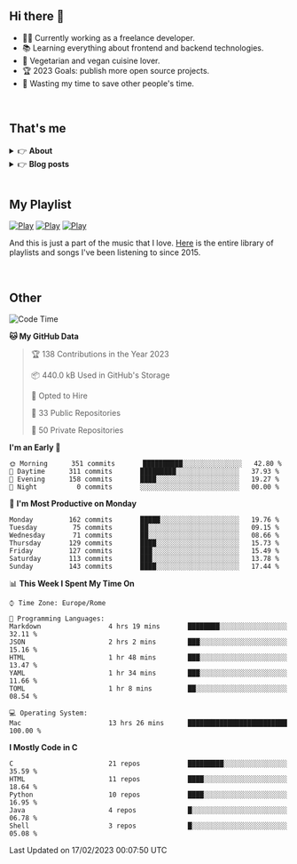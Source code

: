 <h2>Hi there 👋</h2>

- 👨‍💻 Currently working as a freelance developer.
- :books: Learning everything about frontend and backend technologies.
- 🌱 Vegetarian and vegan cuisine lover.
- :trophy: 2023 Goals: publish more open source projects.
- :dart: Wasting my time to save other people's time.

<br>

## That's me
<!-- markdownlint-disable MD033 -->
<details>
    <summary>&#128073 <b>About</b></summary><br/>

<!-- BLOG-POST-LIST:START -->
- 👀 [About me](https://simonemargio.im/about/)
- 🧑‍💻 [Resume](https://simonemargio.im/resume/)
- 🤝 [Polywork](https://www.polywork.com/simonemargio)
<!-- BLOG-POST-LIST:END -->
</details>

<details>
    <summary>&#128073 <b>Blog posts</b></summary><br/>

<!-- BLOG-POST-LIST:START -->
- [LastPass](https://simonemargio.im/blog/lastpass/)
- [Apple Music](https://simonemargio.im/blog/applemusic/)
- [iCloud Keychain](https://simonemargio.im/blog/icloudkeychain/)
- [Digital legacy](https://simonemargio.im/blog/digitallegacy/)
- [Usability](https://simonemargio.im/blog/usability/)
- [Bitwarden](https://simonemargio.im/blog/bitwarden/)
- [About EXIF metadata](https://simonemargio.im/blog/aboutexifmetadata/)
- [Stop using whatsapp](https://simonemargio.im/blog/stopusingwhatsapp/)
- [Password Managers](https://simonemargio.im/blog/managepasswords/)
- [More](https://simonemargio.im/blog/page/2/)
<!-- BLOG-POST-LIST:END -->
</details>

<br>

## My Playlist
[![Play](https://user-images.githubusercontent.com/22590804/173320312-c6ff4952-2d80-4da0-bc86-1a49d009b4a7.jpg)](https://music.apple.com/it/playlist/juice/pl.u-mJy83A8tGBvZWA)
[![Play](https://user-images.githubusercontent.com/22590804/173320788-49695c90-a4c3-48b3-8ac5-f6f4b944955f.jpg)](https://music.apple.com/it/playlist/gym/pl.u-38oWWgbT3gryK0)
[![Play](https://user-images.githubusercontent.com/22590804/173321081-fd673357-e189-4e1d-bf6a-fc8048872de2.jpg)](https://music.apple.com/it/playlist/relax/pl.u-9N9LLp3u27KNLk)

And this is just a part of the music that I love. [Here](https://simonemargio.github.io/music/) is the entire library of playlists and songs I've been listening to since 2015.

<br>

## Other

<!--START_SECTION:waka-->
![Code Time](http://img.shields.io/badge/Code%20Time-385%20hrs%2030%20mins-blue)

**🐱 My GitHub Data** 

> 🏆 138 Contributions in the Year 2023
 > 
> 📦 440.0 kB Used in GitHub's Storage 
 > 
> 💼 Opted to Hire
 > 
> 📜 33 Public Repositories 
 > 
> 🔑 50 Private Repositories  
 > 
**I'm an Early 🐤** 

```text
🌞 Morning      351 commits       ██████████░░░░░░░░░░░░░░░   42.80 % 
🌆 Daytime      311 commits       █████████░░░░░░░░░░░░░░░░   37.93 % 
🌃 Evening      158 commits       ████░░░░░░░░░░░░░░░░░░░░░   19.27 % 
🌙 Night          0 commits       ░░░░░░░░░░░░░░░░░░░░░░░░░   00.00 % 

```
📅 **I'm Most Productive on Monday** 

```text
Monday         162 commits       █████░░░░░░░░░░░░░░░░░░░░   19.76 % 
Tuesday         75 commits       ██░░░░░░░░░░░░░░░░░░░░░░░   09.15 % 
Wednesday       71 commits       ██░░░░░░░░░░░░░░░░░░░░░░░   08.66 % 
Thursday       129 commits       ████░░░░░░░░░░░░░░░░░░░░░   15.73 % 
Friday         127 commits       ███░░░░░░░░░░░░░░░░░░░░░░   15.49 % 
Saturday       113 commits       ███░░░░░░░░░░░░░░░░░░░░░░   13.78 % 
Sunday         143 commits       ████░░░░░░░░░░░░░░░░░░░░░   17.44 % 

```


📊 **This Week I Spent My Time On** 

```text
⌚︎ Time Zone: Europe/Rome

💬 Programming Languages: 
Markdown                 4 hrs 19 mins       ████████░░░░░░░░░░░░░░░░░   32.11 % 
JSON                     2 hrs 2 mins        ███░░░░░░░░░░░░░░░░░░░░░░   15.16 % 
HTML                     1 hr 48 mins        ███░░░░░░░░░░░░░░░░░░░░░░   13.47 % 
YAML                     1 hr 34 mins        ███░░░░░░░░░░░░░░░░░░░░░░   11.66 % 
TOML                     1 hr 8 mins         ██░░░░░░░░░░░░░░░░░░░░░░░   08.54 % 

💻 Operating System: 
Mac                      13 hrs 26 mins      █████████████████████████   100.00 % 

```

**I Mostly Code in C** 

```text
C                        21 repos            █████████░░░░░░░░░░░░░░░░   35.59 % 
HTML                     11 repos            ████░░░░░░░░░░░░░░░░░░░░░   18.64 % 
Python                   10 repos            ████░░░░░░░░░░░░░░░░░░░░░   16.95 % 
Java                     4 repos             █░░░░░░░░░░░░░░░░░░░░░░░░   06.78 % 
Shell                    3 repos             █░░░░░░░░░░░░░░░░░░░░░░░░   05.08 % 

```



 Last Updated on 17/02/2023 00:07:50 UTC
<!--END_SECTION:waka-->




